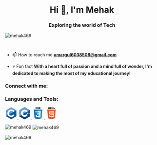 <h1 align="center">Hi 👋, I'm Mehak</h1>
<h3 align="center">Exploring the world of Tech</h3>

<p align="left"> <img src="https://komarev.com/ghpvc/?username=mehak469&label=Profile%20views&color=0e75b6&style=flat" alt="mehak469" /> </p>

<p align="left"> <a href="https://twitter.com/" target="blank"><img src="https://img.shields.io/twitter/follow/?logo=twitter&style=for-the-badge" alt="" /></a> </p>

- 📫 How to reach me **umargul6038508@gmail.com**

- ⚡ Fun fact **With a heart full of passion and a mind full of wonder, I'm dedicated to making the most of my educational journey!**

<h3 align="left">Connect with me:</h3>
<p align="left">
</p>

<h3 align="left">Languages and Tools:</h3>
<p align="left"> <a href="https://www.cprogramming.com/" target="_blank" rel="noreferrer"> <img src="https://raw.githubusercontent.com/devicons/devicon/master/icons/c/c-original.svg" alt="c" width="40" height="40"/> </a> <a href="https://www.w3schools.com/cpp/" target="_blank" rel="noreferrer"> <img src="https://raw.githubusercontent.com/devicons/devicon/master/icons/cplusplus/cplusplus-original.svg" alt="cplusplus" width="40" height="40"/> </a> <a href="https://www.w3schools.com/css/" target="_blank" rel="noreferrer"> <img src="https://raw.githubusercontent.com/devicons/devicon/master/icons/css3/css3-original-wordmark.svg" alt="css3" width="40" height="40"/> </a> <a href="https://www.w3.org/html/" target="_blank" rel="noreferrer"> <img src="https://raw.githubusercontent.com/devicons/devicon/master/icons/html5/html5-original-wordmark.svg" alt="html5" width="40" height="40"/> </a> </p>

<p><img align="left" src="https://github-readme-stats.vercel.app/api/top-langs?username=mehak469&show_icons=true&locale=en&layout=compact" alt="mehak469" /></p>

<p>&nbsp;<img align="center" src="https://github-readme-stats.vercel.app/api?username=mehak469&show_icons=true&locale=en" alt="mehak469" /></p>

<p><img align="center" src="https://github-readme-streak-stats.herokuapp.com/?user=mehak469&" alt="mehak469" /></p>
